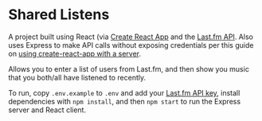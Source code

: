 # Shared Listens

A project built using React (via [Create React App](https://github.com/facebookincubator/create-react-app) and the [Last.fm API](https://www.last.fm/api). Also uses Express to make API calls without exposing credentials per this guide on [using create-react-app with a server](https://www.fullstackreact.com/articles/using-create-react-app-with-a-server/).

Allows you to enter a list of users from Last.fm, and then show you music that you both/all have listened to recently.

To run, copy `.env.example` to `.env` and add your [Last.fm API key](https://www.last.fm/api/authentication), install dependencies with `npm install`, and then `npm start` to run the Express server and React client.
